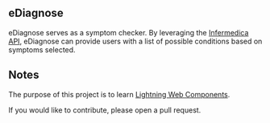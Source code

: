 
## eDiagnose

eDiagnose serves as a symptom checker. By leveraging the [Infermedica API](https://developer.infermedica.com/), eDiagnose can provide users with a list of possible conditions based on symptoms selected. 

## Notes

The purpose of this project is to learn [Lightning Web Components](https://developer.salesforce.com/docs/component-library/documentation/lwc).

If you would like to contribute, please open a pull request.